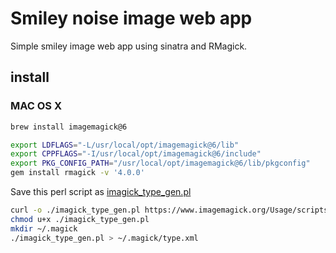 # Smiley noise image web app

Simple smiley image web app using sinatra and RMagick.

## install

### MAC OS X

```sh
brew install imagemagick@6
```

```sh
export LDFLAGS="-L/usr/local/opt/imagemagick@6/lib"
export CPPFLAGS="-I/usr/local/opt/imagemagick@6/include"
export PKG_CONFIG_PATH="/usr/local/opt/imagemagick@6/lib/pkgconfig"
gem install rmagick -v '4.0.0'
```

Save this perl script as [imagick_type_gen.pl](http://www.imagemagick.org/Usage/scripts/imagick_type_gen)

```sh
curl -o ./imagick_type_gen.pl https://www.imagemagick.org/Usage/scripts/imagick_type_gen
chmod u+x ./imagick_type_gen.pl
mkdir ~/.magick
./imagick_type_gen.pl > ~/.magick/type.xml
```

